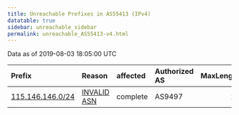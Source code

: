 ```yaml
---
title: Unreachable Prefixes in AS55413 (IPv4)
datatable: true
sidebar: unreachable_sidebar
permalink: unreachable_AS55413-v4.html
---
```


Data as of 2019-08-03 18:05:00 UTC


<div class="datatable-begin"></div>

| Prefix                                                     | Reason                                                                                                  | affected   | Authorized AS   |   MaxLength | Anchor                                       |   unreachable /24s |
|:-----------------------------------------------------------|:--------------------------------------------------------------------------------------------------------|:-----------|:----------------|------------:|:---------------------------------------------|-------------------:|
| [115.146.146.0/24](https://stat.ripe.net/115.146.146.0/24) | [INVALID ASN](https://rpki-validator.ripe.net/announcement-preview?asn=AS55413&prefix=115.146.146.0/24) | complete   | AS9497          |          17 | [APNIC](unreachable_APNIC_RPKI_Root-v4.html) |                  1 |

<div class="datatable-end"></div>